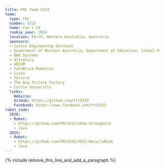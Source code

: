```yaml
---
title: FRC Team 5333
team:
  type: FRC
  number: 5333
  name: Can't C#
  rookie_year: 2014
  location: Perth, Western Australia, Australia
  sponsors:
  - Curtin Engineering Outreach
  - Government of Western Australia, Department of Education, School Pathways Program
  - BAE Systems
  - Altronics
  - AECOM
  - FastBrick Robotics
  - Cisco
  - Telstra
  - The Big Picture Factory
  - Curtin University
  links:
    Website:
    GitHub: https://github.com/frc5333
    Facebook: https://www.facebook.com/frc5333
robot_code:
  2016:
  - Robot:
    - https://github.com/FRC5333/2016-Stronghold
    - Java
  2015:
  - Robot:
    - https://github.com/FRC5333/2015-RecycleRush
    - Java
---
```


{% include remove_this_line_and_add_a_paragraph %}
